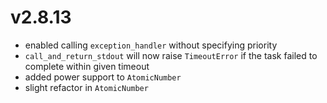 # v2.8.13

* enabled calling `exception_handler` without specifying priority
* `call_and_return_stdout` will now raise `TimeoutError` if the task failed to complete
    within given timeout
* added power support to `AtomicNumber`
* slight refactor in `AtomicNumber`
